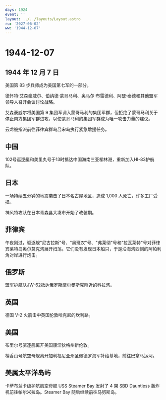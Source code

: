 ```yaml
---
days: 1924
event: ''
layout: ../../layouts/Layout.astro
ru: '2027-06-02'
ww: '1944-12-07'
---
```


# 1944-12-07

## 1944 年 12 月 7 日

美国第 83 步兵师成为美国第七军的一部分。

德怀特·艾森豪威尔、伯纳德·蒙哥马利、奥马尔·布雷德利、阿瑟·泰德和其他盟军领导人召开会议讨论战略。

艾森豪威尔将美国第 9
集团军调入蒙哥马利的集团军群，但拒绝了蒙哥马利关于停止南方集团军群进攻，以使蒙哥马利的集团军群成为唯一攻击力量的建议。

云龙被指派前往菲律宾群岛吕宋岛执行紧急增援任务。

## 中国

102号巡逻艇和美里丸号于13时抵达中国海南三亚榆林港，重新加入HI-83护航队。

## 日本

一场持续五分钟的地震袭击了日本名古屋地区，造成 1,000
人死亡，许多工厂受损。

神风特攻队在日本青森县大凑市开始了改装期。

## 菲律宾

午夜刚过，驱逐舰"尼古拉斯"号、"奥班农"号、"弗莱彻"号和"拉瓦莱特"号对菲律宾莱特岛奥尔莫克湾展开扫荡。它们没有发现日本船只，于是沿海湾西侧的阿帕利角对岸进行炮击。

## 俄罗斯

盟军护航队JW-62抵达俄罗斯摩尔曼斯克附近的科拉湾。

## 英国

德国 V-2 火箭击中英国伦敦哈克尼的坎利路。

## 美国

布里尔号驱逐舰离开美国康涅狄格州新伦敦。

檀香山号航空母舰离开加利福尼亚州圣佩德罗海军补给基地，前往巴拿马运河。

## 美属太平洋岛屿

卡萨布兰卡级护航航空母舰 USS Steamer Bay 发射了 4 架 SBD Dauntless
轰炸机前往帕尔米拉岛。Steamer Bay 随后继续前往马努斯岛。